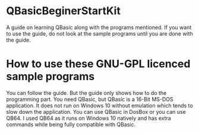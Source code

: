 # QBasicBeginerStartKit
A guide on learning QBasic along with the programs mentioned.
If you want to use the guide, do not look at the sample programs until you are done with the guide.

# How to use these GNU-GPL licenced sample programs
You can follow the guide.
But the guide only shows how to do the programming part.
You need QBasic, but QBasic is a 16-Bit MS-DOS application. It does not run on Windows 10 without emulation which tends to slow down the application. You can use QBasic in DosBox or you can use QB64. I used QB64 as it runs on Windows 10 natively and has extra commands while being fully compatible with QBasic.
